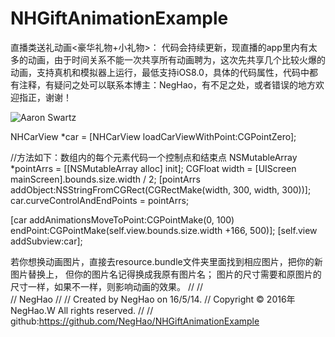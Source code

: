 # NHGiftAnimationExample
直播类送礼动画<豪华礼物+小礼物>：
代码会持续更新，现直播的app里内有太多的动画，由于时间关系不能一次共享所有动画聘为，这次先共享几个比较火爆的动画，支持真机和模拟器上运行，最低支持iOS8.0，具体的代码属性，代码中都有注释，有疑问之处可以联系本博主：NegHao，有不足之处，或者错误的地方欢迎指正，谢谢！

 ![Aaron Swartz](https://github.com/NegHao/NHGiftAnimationExample/blob/master/NHGift.gif)


NHCarView *car = [NHCarView loadCarViewWithPoint:CGPointZero];

//方法如下：数组内的每个元素代码一个控制点和结束点
NSMutableArray *pointArrs = [[NSMutableArray alloc] init];
CGFloat width = [UIScreen mainScreen].bounds.size.width / 2;
[pointArrs addObject:NSStringFromCGRect(CGRectMake(width, 300, width, 300))];
 car.curveControlAndEndPoints = pointArrs;

[car addAnimationsMoveToPoint:CGPointMake(0, 100) endPoint:CGPointMake(self.view.bounds.size.width +166, 500)];
[self.view addSubview:car];


若你想换动画图片，直接去resource.bundle文件夹里面找到相应图片，把你的新图片替换上，
但你的图片名记得换成我原有图片名；
图片的尺寸需要和原图片的尺寸一样，如果不一样，则影响动画的效果。
//
//  
//  NegHao
//
//  Created by NegHao on 16/5/14.
//  Copyright © 2016年 NegHao.W All rights reserved.
//
//  github:https://github.com/NegHao/NHGiftAnimationExample
